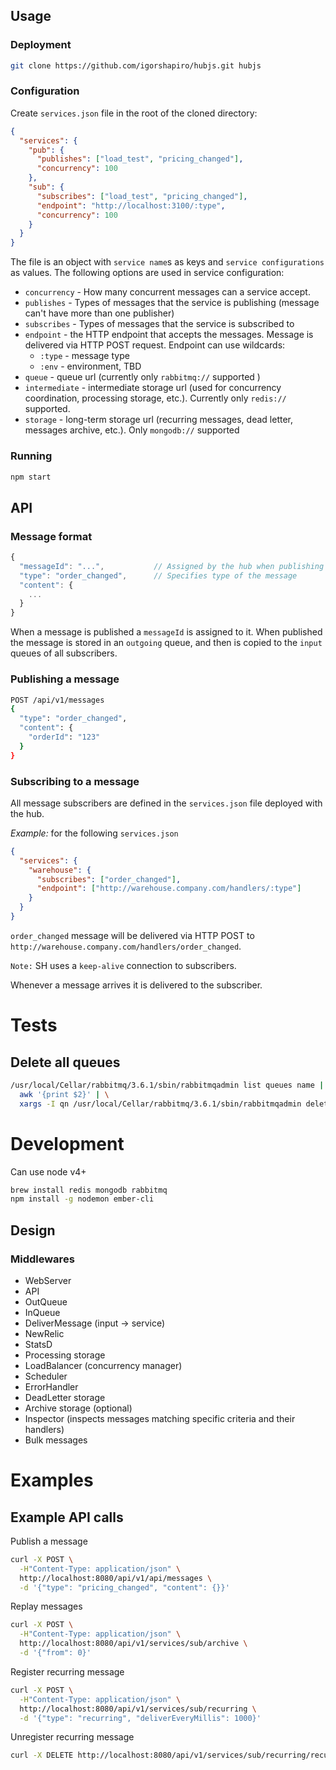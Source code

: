 ## Usage

### Deployment

```sh
git clone https://github.com/igorshapiro/hubjs.git hubjs
```

### Configuration

Create `services.json` file in the root of the cloned directory:

```json
{
  "services": {
    "pub": {
      "publishes": ["load_test", "pricing_changed"],
      "concurrency": 100
    },
    "sub": {
      "subscribes": ["load_test", "pricing_changed"],
      "endpoint": "http://localhost:3100/:type",
      "concurrency": 100
    }
  }
}
```

The file is an object with `service name`s as keys and `service configurations` as values. The following options are used in service configuration:

- `concurrency` - How many concurrent messages can a service accept.
- `publishes` - Types of messages that the service is publishing (message can't have more than one publisher)
- `subscribes` - Types of messages that the service is subscribed to
- `endpoint` - the HTTP endpoint that accepts the messages. Message is delivered via HTTP POST request. Endpoint can use wildcards:
  - `:type` - message type
  - `:env` - environment, TBD
- `queue` - queue url (currently only `rabbitmq://` supported )
- `intermediate` - intermediate storage url (used for concurrency coordination, processing storage, etc.). Currently only `redis://` supported.
- `storage` - long-term storage url (recurring messages, dead letter, messages archive, etc.). Only `mongodb://` supported

### Running

```sh
npm start
```

## API

### Message format

```js
{
  "messageId": "...",           // Assigned by the hub when publishing a message
  "type": "order_changed",      // Specifies type of the message
  "content": {
    ...
  }
}
```

When a message is published a `messageId` is assigned to it. When published the
message is stored in an `outgoing` queue, and then is copied to the `input`
queues of all subscribers.

### Publishing a message

```sh
POST /api/v1/messages
{
  "type": "order_changed",
  "content": {
    "orderId": "123"
  }
}
```

### Subscribing to a message

All message subscribers are defined in the `services.json` file deployed with the hub.

*Example:* for the following `services.json`

```json
{
  "services": {
    "warehouse": {
      "subscribes": ["order_changed"],
      "endpoint": ["http://warehouse.company.com/handlers/:type"]
    }
  }
}
```

`order_changed` message will be delivered via HTTP POST to `http://warehouse.company.com/handlers/order_changed`.

`Note:` SH uses a `keep-alive` connection to subscribers.

Whenever a message arrives it is delivered to the subscriber.

# Tests

## Delete all queues

```sh
/usr/local/Cellar/rabbitmq/3.6.1/sbin/rabbitmqadmin list queues name | \
  awk '{print $2}' | \
  xargs -I qn /usr/local/Cellar/rabbitmq/3.6.1/sbin/rabbitmqadmin delete queue name=qn
```

# Development

Can use node v4+

```sh
brew install redis mongodb rabbitmq
npm install -g nodemon ember-cli
```

## Design

### Middlewares

- WebServer
- API
- OutQueue
- InQueue
- DeliverMessage (input -> service)
- NewRelic
- StatsD
- Processing storage
- LoadBalancer (concurrency manager)
- Scheduler
- ErrorHandler
- DeadLetter storage
- Archive storage (optional)
- Inspector (inspects messages matching specific criteria and their handlers)
- Bulk messages

# Examples

## Example API calls

Publish a message
```sh
curl -X POST \
  -H"Content-Type: application/json" \
  http://localhost:8080/api/v1/api/messages \
  -d '{"type": "pricing_changed", "content": {}}'
```

Replay messages

```sh
curl -X POST \
  -H"Content-Type: application/json" \
  http://localhost:8080/api/v1/services/sub/archive \
  -d '{"from": 0}'
```

Register recurring message
```sh
curl -X POST \
  -H"Content-Type: application/json" \
  http://localhost:8080/api/v1/services/sub/recurring \
  -d '{"type": "recurring", "deliverEveryMillis": 1000}'
```

Unregister recurring message
```sh
curl -X DELETE http://localhost:8080/api/v1/services/sub/recurring/recurring
```
